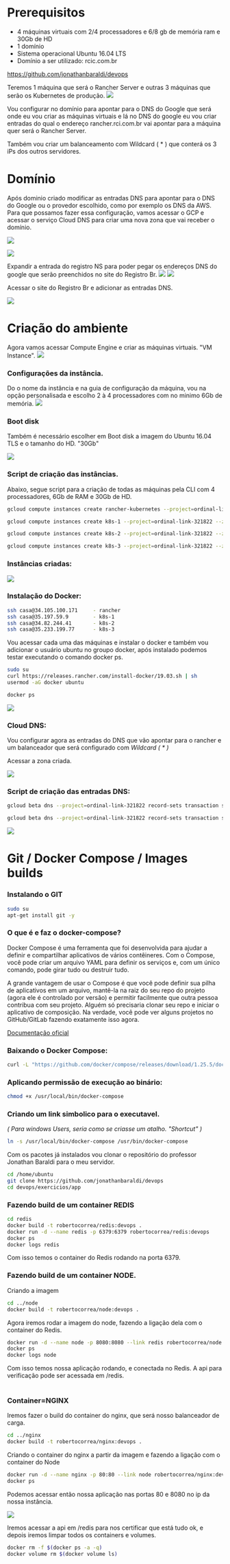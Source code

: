 
# Prerequisitos

- 4 máquinas virtuais com 2/4 processadores e 6/8 gb de memória ram e 30Gb de HD
- 1 domínio
- Sistema operacional Ubuntu 16.04 LTS
- Domínio a ser utilizado: rcic.com.br

https://github.com/jonathanbaraldi/devops


Teremos 1 máquina que será o Rancher Server e outras 3 máquinas que serão os Kubernetes de produção.
![](2021-11-01-14-11-23.png)

Vou configurar no domínio para apontar para o DNS do Google que será onde eu vou criar as máquinas virtuais e lá no DNS do google eu vou criar entradas do qual o endereço rancher.rci.com.br vai apontar para a máquina quer será o Rancher Server.

Também vou criar um balanceamento com Wildcard ( * ) que conterá os 3 iPs dos outros servidores.



# Domínio

Após dominio criado modificar as entradas DNS para apontar para o DNS do Google ou o provedor escolhido, como por exemplo os DNS da AWS. Para que possamos fazer essa configuração, vamos acessar o GCP e acessar o serviço Cloud DNS para criar uma nova zona que vai receber o domínio.

![](2021-11-01-14-19-47.png)

![](2021-11-01-14-21-41.png)

Expandir a entrada do registro NS para poder pegar os endereços DNS do google que serão preenchidos no site do Registro Br.
![](2021-11-01-14-25-04.png)
![](2021-11-01-14-31-50.png)

Acessar o site do Registro Br e adicionar as entradas DNS.

![](2021-11-01-14-15-12.png)

# Criação do ambiente

Agora vamos acessar Compute Engine e criar as máquinas virtuais. "VM Instance".
![](2021-11-01-15-13-43.png)

### Configurações da instância.
Do o nome da instância e na guia de configuração da máquina, vou na opção personalisada e escolho 2 à 4 processadores com no minimo 6Gb de memória.
![](2021-11-01-15-20-58.png)

### Boot disk
Também é necessário escolher em Boot disk a imagem do Ubuntu 16.04 TLS e o tamanho do HD. "30Gb"

![](2021-11-01-15-26-04.png)

### Script de criação das instâncias.
Abaixo, segue script para a criação de todas as máquinas pela CLI com 4 processadores, 6Gb de RAM e 30Gb de HD. 
```sh
gcloud compute instances create rancher-kubernetes --project=ordinal-link-321822 --zone=us-west1-b --machine-type=e2-custom-4-6144 --network-interface=network-tier=PREMIUM,subnet=default --maintenance-policy=MIGRATE --service-account=1005677283607-compute@developer.gserviceaccount.com --scopes=https://www.googleapis.com/auth/devstorage.read_only,https://www.googleapis.com/auth/logging.write,https://www.googleapis.com/auth/monitoring.write,https://www.googleapis.com/auth/servicecontrol,https://www.googleapis.com/auth/service.management.readonly,https://www.googleapis.com/auth/trace.append --create-disk=auto-delete=yes,boot=yes,device-name=rancher-kubernetes,image=projects/ubuntu-os-cloud/global/images/ubuntu-1604-xenial-v20210928,mode=rw,size=30,type=projects/ordinal-link-321822/zones/us-west1-b/diskTypes/pd-balanced --no-shielded-secure-boot --shielded-vtpm --shielded-integrity-monitoring --reservation-affinity=any

gcloud compute instances create k8s-1 --project=ordinal-link-321822 --zone=us-west1-b --machine-type=e2-custom-4-6144 --network-interface=network-tier=PREMIUM,subnet=default --maintenance-policy=MIGRATE --service-account=1005677283607-compute@developer.gserviceaccount.com --scopes=https://www.googleapis.com/auth/devstorage.read_only,https://www.googleapis.com/auth/logging.write,https://www.googleapis.com/auth/monitoring.write,https://www.googleapis.com/auth/servicecontrol,https://www.googleapis.com/auth/service.management.readonly,https://www.googleapis.com/auth/trace.append --create-disk=auto-delete=yes,boot=yes,device-name=rancher-kubernetes,image=projects/ubuntu-os-cloud/global/images/ubuntu-1604-xenial-v20210928,mode=rw,size=30,type=projects/ordinal-link-321822/zones/us-west1-b/diskTypes/pd-balanced --no-shielded-secure-boot --shielded-vtpm --shielded-integrity-monitoring --reservation-affinity=any

gcloud compute instances create k8s-2 --project=ordinal-link-321822 --zone=us-west1-b --machine-type=e2-custom-4-6144 --network-interface=network-tier=PREMIUM,subnet=default --maintenance-policy=MIGRATE --service-account=1005677283607-compute@developer.gserviceaccount.com --scopes=https://www.googleapis.com/auth/devstorage.read_only,https://www.googleapis.com/auth/logging.write,https://www.googleapis.com/auth/monitoring.write,https://www.googleapis.com/auth/servicecontrol,https://www.googleapis.com/auth/service.management.readonly,https://www.googleapis.com/auth/trace.append --create-disk=auto-delete=yes,boot=yes,device-name=rancher-kubernetes,image=projects/ubuntu-os-cloud/global/images/ubuntu-1604-xenial-v20210928,mode=rw,size=30,type=projects/ordinal-link-321822/zones/us-west1-b/diskTypes/pd-balanced --no-shielded-secure-boot --shielded-vtpm --shielded-integrity-monitoring --reservation-affinity=any

gcloud compute instances create k8s-3 --project=ordinal-link-321822 --zone=us-west1-b --machine-type=e2-custom-4-6144 --network-interface=network-tier=PREMIUM,subnet=default --maintenance-policy=MIGRATE --service-account=1005677283607-compute@developer.gserviceaccount.com --scopes=https://www.googleapis.com/auth/devstorage.read_only,https://www.googleapis.com/auth/logging.write,https://www.googleapis.com/auth/monitoring.write,https://www.googleapis.com/auth/servicecontrol,https://www.googleapis.com/auth/service.management.readonly,https://www.googleapis.com/auth/trace.append --create-disk=auto-delete=yes,boot=yes,device-name=rancher-kubernetes,image=projects/ubuntu-os-cloud/global/images/ubuntu-1604-xenial-v20210928,mode=rw,size=30,type=projects/ordinal-link-321822/zones/us-west1-b/diskTypes/pd-balanced --no-shielded-secure-boot --shielded-vtpm --shielded-integrity-monitoring --reservation-affinity=any
```

### Instâncias criadas:
![](2021-11-01-15-40-50.png)

### Instalação do Docker:

```sh
ssh casa@34.105.100.171     - rancher
ssh casa@35.197.59.9        - k8s-1
ssh casa@34.82.244.41       - k8s-2
ssh casa@35.233.199.77      - k8s-3
```
Vou acessar cada uma das máquinas e instalar o docker e também vou adicionar o usuário ubuntu no groupo docker, após instalado podemos testar executando o comando docker ps.
```sh
sudo su
curl https://releases.rancher.com/install-docker/19.03.sh | sh
usermod -aG docker ubuntu

docker ps
```
![](2021-11-01-15-49-26.png)

### Cloud DNS:
Vou configurar agora as entradas do DNS que vão apontar para o rancher e um balanceador que será configurado com *Wildcard ( * )*

Acessar a zona criada.

![](2021-11-01-15-54-10.png)

### Script de criação das entradas DNS:
```sh
gcloud beta dns --project=ordinal-link-321822 record-sets transaction start --zone="rcic" && gcloud beta dns --project=ordinal-link-321822 record-sets transaction add 34.105.100.171 --name="rancher.rcic.com.br." --ttl="300" --type="A" --zone="rcic" && gcloud beta dns --project=ordinal-link-321822 record-sets transaction execute --zone="rcic"

gcloud beta dns --project=ordinal-link-321822 record-sets transaction start --zone="rcic" && gcloud beta dns --project=ordinal-link-321822 record-sets transaction add 35.197.59.9 34.82.244.41 35.233.199.77 --name="*.rancher.rcic.com.br." --ttl="300" --type="A" --zone="rcic" && gcloud beta dns --project=ordinal-link-321822 record-sets transaction execute --zone="rcic"

```
![](2021-11-01-16-04-08.png)

# Git / Docker Compose / Images builds

### Instalando o GIT
```sh
sudo su
apt-get install git -y
```

### O que é e faz o docker-compose?
Docker Compose é uma ferramenta que foi desenvolvida para ajudar a definir e compartilhar aplicativos de vários contêineres. Com o Compose, você pode criar um arquivo YAML para definir os serviços e, com um único comando, pode girar tudo ou destruir tudo.

A grande vantagem de usar o Compose é que você pode definir sua pilha de aplicativos em um arquivo, mantê-la na raiz do seu repo do projeto (agora ele é controlado por versão) e permitir facilmente que outra pessoa contribua com seu projeto. Alguém só precisaria clonar seu repo e iniciar o aplicativo de composição. Na verdade, você pode ver alguns projetos no GitHub/GitLab fazendo exatamente isso agora.

[Documentação oficial](https://docs.docker.com/compose/install/)

### Baixando o Docker Compose:
```sh
curl -L "https://github.com/docker/compose/releases/download/1.25.5/docker-compose-$(uname -s)-$(uname -m)" -o /usr/local/bin/docker-compose
```

### Aplicando permissão de execução ao binário:
```sh
chmod +x /usr/local/bin/docker-compose
```

### Criando um link simbolico para o executavel.
*( Para windows Users, seria como se criasse um atalho. "Shortcut" )*
```sh
ln -s /usr/local/bin/docker-compose /usr/bin/docker-compose
```

Com os pacotes já instalados vou clonar o repositório do professor Jonathan Baraldi para o meu servidor.
```sh
cd /home/ubuntu
git clone https://github.com/jonathanbaraldi/devops
cd devops/exercicios/app
```

### Fazendo build de um container REDIS
```sh
cd redis
docker build -t robertocorrea/redis:devops .
docker run -d --name redis -p 6379:6379 robertocorrea/redis:devops
docker ps
docker logs redis
```
Com isso temos o container do Redis rodando na porta 6379.

### Fazendo build de um container NODE.
Criando a imagem
```sh
cd ../node
docker build -t robertocorrea/node:devops .
```

Agora iremos rodar a imagem do node, fazendo a ligação dela com o container do Redis.
```sh
docker run -d --name node -p 8080:8080 --link redis robertocorrea/node:devops
docker ps 
docker logs node
```
Com isso temos nossa aplicação rodando, e conectada no Redis. A api para verificação pode ser acessada em /redis.
<br>
<br>

### Container=NGINX
Iremos fazer o build do container do nginx, que será nosso balanceador de carga.
```sh
cd ../nginx
docker build -t robertocorrea/nginx:devops .
```
Criando o container do nginx a partir da imagem e fazendo a ligação com o container do Node
```sh
docker run -d --name nginx -p 80:80 --link node robertocorrea/nginx:devops
docker ps
```
Podemos acessar então nossa aplicação nas portas 80 e 8080 no ip da nossa instância.

![](2021-11-01-18-48-07.png)

Iremos acessar a api em /redis para nos certificar que está tudo ok, e depois iremos limpar todos os containers e volumes.
```sh
docker rm -f $(docker ps -a -q)
docker volume rm $(docker volume ls)
```